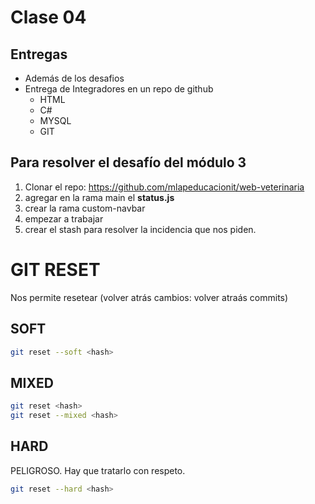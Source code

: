 # Clase 04

## Entregas

* Además de los desafios
* Entrega de Integradores en un repo de github
    * HTML
    * C#
    * MYSQL
    * GIT

## Para resolver el desafío del módulo 3

1. Clonar el repo: https://github.com/mlapeducacionit/web-veterinaria
2. agregar en la rama main el **status.js** 
3. crear la rama custom-navbar
4. empezar a trabajar
5. crear el stash para resolver la incidencia que nos piden.

# GIT RESET
Nos permite resetear (volver atrás cambios: volver atraás commits)

## SOFT

```sh
git reset --soft <hash>
```

## MIXED

```sh
git reset <hash>
git reset --mixed <hash>
```

## HARD
PELIGROSO. Hay que tratarlo con respeto.

```sh
git reset --hard <hash>
```


